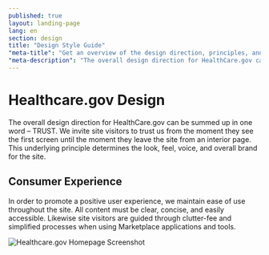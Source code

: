```yaml
---
published: true
layout: landing-page
lang: en
section: design
title: "Design Style Guide"
"meta-title": "Get an overview of the design direction, principles, and guidelines for HealthCare.gov"
"meta-description": "The overall design direction for HealthCare.gov can be summed up in one word – trust. This underlying principle determines the look, feel, voice, and overall brand for the site."
---
```


# Healthcare.gov Design

<div class="intro">
The overall design direction for HealthCare.gov can be summed up in one word – TRUST. We invite site visitors to trust us from the moment they see the first screen until the moment they leave the site from an interior page. This underlying principle determines the look, feel, voice, and overall brand for the site.
</div>

<div class="hr"></div>

## Consumer Experience

In order to promote a positive user experience, we maintain ease of use throughout the site. All content must be clear, concise, and easily accessible. Likewise site visitors are guided through clutter-fee and simplified processes when using Marketplace applications and tools.

<p><img src="{{site.baseurl}}/images/design/1_Browser.png" alt="Healthcare.gov Homepage Screenshot"/></p>
